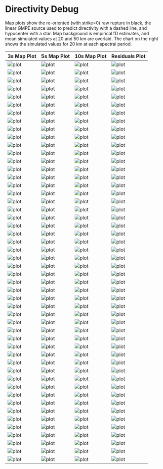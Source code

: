# Directivity Debug

Map plots show the re-oriented (with strike=0) raw rupture in black, the linear GMPE source used to predict directivity with a dashed line, and hypocenter with a star. Map background is empirical fD estimates, and mean simulated values at 20 and 50 km are overlaid. The chart on the right shows the simulated values for 20 km at each spectral period.

| 3s Map Plot | 5s Map Plot | 10s Map Plot | Residuals Plot |
|-----|-----|-----|-----|
| ![plot](event_2387_map_3s.png) | ![plot](event_2387_map_5s.png) | ![plot](event_2387_map_10s.png) | ![plot](event_2387_residuals.png) |
| ![plot](event_11350_map_3s.png) | ![plot](event_11350_map_5s.png) | ![plot](event_11350_map_10s.png) | ![plot](event_11350_residuals.png) |
| ![plot](event_16522_map_3s.png) | ![plot](event_16522_map_5s.png) | ![plot](event_16522_map_10s.png) | ![plot](event_16522_residuals.png) |
| ![plot](event_17517_map_3s.png) | ![plot](event_17517_map_5s.png) | ![plot](event_17517_map_10s.png) | ![plot](event_17517_residuals.png) |
| ![plot](event_17652_map_3s.png) | ![plot](event_17652_map_5s.png) | ![plot](event_17652_map_10s.png) | ![plot](event_17652_residuals.png) |
| ![plot](event_19145_map_3s.png) | ![plot](event_19145_map_5s.png) | ![plot](event_19145_map_10s.png) | ![plot](event_19145_residuals.png) |
| ![plot](event_19204_map_3s.png) | ![plot](event_19204_map_5s.png) | ![plot](event_19204_map_10s.png) | ![plot](event_19204_residuals.png) |
| ![plot](event_20528_map_3s.png) | ![plot](event_20528_map_5s.png) | ![plot](event_20528_map_10s.png) | ![plot](event_20528_residuals.png) |
| ![plot](event_21611_map_3s.png) | ![plot](event_21611_map_5s.png) | ![plot](event_21611_map_10s.png) | ![plot](event_21611_residuals.png) |
| ![plot](event_22846_map_3s.png) | ![plot](event_22846_map_5s.png) | ![plot](event_22846_map_10s.png) | ![plot](event_22846_residuals.png) |
| ![plot](event_23287_map_3s.png) | ![plot](event_23287_map_5s.png) | ![plot](event_23287_map_10s.png) | ![plot](event_23287_residuals.png) |
| ![plot](event_23903_map_3s.png) | ![plot](event_23903_map_5s.png) | ![plot](event_23903_map_10s.png) | ![plot](event_23903_residuals.png) |
| ![plot](event_25172_map_3s.png) | ![plot](event_25172_map_5s.png) | ![plot](event_25172_map_10s.png) | ![plot](event_25172_residuals.png) |
| ![plot](event_27798_map_3s.png) | ![plot](event_27798_map_5s.png) | ![plot](event_27798_map_10s.png) | ![plot](event_27798_residuals.png) |
| ![plot](event_29070_map_3s.png) | ![plot](event_29070_map_5s.png) | ![plot](event_29070_map_10s.png) | ![plot](event_29070_residuals.png) |
| ![plot](event_30911_map_3s.png) | ![plot](event_30911_map_5s.png) | ![plot](event_30911_map_10s.png) | ![plot](event_30911_residuals.png) |
| ![plot](event_32387_map_3s.png) | ![plot](event_32387_map_5s.png) | ![plot](event_32387_map_10s.png) | ![plot](event_32387_residuals.png) |
| ![plot](event_33729_map_3s.png) | ![plot](event_33729_map_5s.png) | ![plot](event_33729_map_10s.png) | ![plot](event_33729_residuals.png) |
| ![plot](event_34341_map_3s.png) | ![plot](event_34341_map_5s.png) | ![plot](event_34341_map_10s.png) | ![plot](event_34341_residuals.png) |
| ![plot](event_35066_map_3s.png) | ![plot](event_35066_map_5s.png) | ![plot](event_35066_map_10s.png) | ![plot](event_35066_residuals.png) |
| ![plot](event_35582_map_3s.png) | ![plot](event_35582_map_5s.png) | ![plot](event_35582_map_10s.png) | ![plot](event_35582_residuals.png) |
| ![plot](event_37262_map_3s.png) | ![plot](event_37262_map_5s.png) | ![plot](event_37262_map_10s.png) | ![plot](event_37262_residuals.png) |
| ![plot](event_37762_map_3s.png) | ![plot](event_37762_map_5s.png) | ![plot](event_37762_map_10s.png) | ![plot](event_37762_residuals.png) |
| ![plot](event_41459_map_3s.png) | ![plot](event_41459_map_5s.png) | ![plot](event_41459_map_10s.png) | ![plot](event_41459_residuals.png) |
| ![plot](event_41460_map_3s.png) | ![plot](event_41460_map_5s.png) | ![plot](event_41460_map_10s.png) | ![plot](event_41460_residuals.png) |
| ![plot](event_43050_map_3s.png) | ![plot](event_43050_map_5s.png) | ![plot](event_43050_map_10s.png) | ![plot](event_43050_residuals.png) |
| ![plot](event_45576_map_3s.png) | ![plot](event_45576_map_5s.png) | ![plot](event_45576_map_10s.png) | ![plot](event_45576_residuals.png) |
| ![plot](event_47067_map_3s.png) | ![plot](event_47067_map_5s.png) | ![plot](event_47067_map_10s.png) | ![plot](event_47067_residuals.png) |
| ![plot](event_48447_map_3s.png) | ![plot](event_48447_map_5s.png) | ![plot](event_48447_map_10s.png) | ![plot](event_48447_residuals.png) |
| ![plot](event_48667_map_3s.png) | ![plot](event_48667_map_5s.png) | ![plot](event_48667_map_10s.png) | ![plot](event_48667_residuals.png) |
| ![plot](event_53664_map_3s.png) | ![plot](event_53664_map_5s.png) | ![plot](event_53664_map_10s.png) | ![plot](event_53664_residuals.png) |
| ![plot](event_53728_map_3s.png) | ![plot](event_53728_map_5s.png) | ![plot](event_53728_map_10s.png) | ![plot](event_53728_residuals.png) |
| ![plot](event_57507_map_3s.png) | ![plot](event_57507_map_5s.png) | ![plot](event_57507_map_10s.png) | ![plot](event_57507_residuals.png) |
| ![plot](event_58244_map_3s.png) | ![plot](event_58244_map_5s.png) | ![plot](event_58244_map_10s.png) | ![plot](event_58244_residuals.png) |
| ![plot](event_60230_map_3s.png) | ![plot](event_60230_map_5s.png) | ![plot](event_60230_map_10s.png) | ![plot](event_60230_residuals.png) |
| ![plot](event_64284_map_3s.png) | ![plot](event_64284_map_5s.png) | ![plot](event_64284_map_10s.png) | ![plot](event_64284_residuals.png) |
| ![plot](event_69044_map_3s.png) | ![plot](event_69044_map_5s.png) | ![plot](event_69044_map_10s.png) | ![plot](event_69044_residuals.png) |
| ![plot](event_72284_map_3s.png) | ![plot](event_72284_map_5s.png) | ![plot](event_72284_map_10s.png) | ![plot](event_72284_residuals.png) |
| ![plot](event_77274_map_3s.png) | ![plot](event_77274_map_5s.png) | ![plot](event_77274_map_10s.png) | ![plot](event_77274_residuals.png) |
| ![plot](event_78842_map_3s.png) | ![plot](event_78842_map_5s.png) | ![plot](event_78842_map_10s.png) | ![plot](event_78842_residuals.png) |
| ![plot](event_79651_map_3s.png) | ![plot](event_79651_map_5s.png) | ![plot](event_79651_map_10s.png) | ![plot](event_79651_residuals.png) |
| ![plot](event_81100_map_3s.png) | ![plot](event_81100_map_5s.png) | ![plot](event_81100_map_10s.png) | ![plot](event_81100_residuals.png) |
| ![plot](event_81592_map_3s.png) | ![plot](event_81592_map_5s.png) | ![plot](event_81592_map_10s.png) | ![plot](event_81592_residuals.png) |
| ![plot](event_83088_map_3s.png) | ![plot](event_83088_map_5s.png) | ![plot](event_83088_map_10s.png) | ![plot](event_83088_residuals.png) |
| ![plot](event_84067_map_3s.png) | ![plot](event_84067_map_5s.png) | ![plot](event_84067_map_10s.png) | ![plot](event_84067_residuals.png) |
| ![plot](event_85352_map_3s.png) | ![plot](event_85352_map_5s.png) | ![plot](event_85352_map_10s.png) | ![plot](event_85352_residuals.png) |
| ![plot](event_88823_map_3s.png) | ![plot](event_88823_map_5s.png) | ![plot](event_88823_map_10s.png) | ![plot](event_88823_residuals.png) |
| ![plot](event_90412_map_3s.png) | ![plot](event_90412_map_5s.png) | ![plot](event_90412_map_10s.png) | ![plot](event_90412_residuals.png) |
| ![plot](event_94647_map_3s.png) | ![plot](event_94647_map_5s.png) | ![plot](event_94647_map_10s.png) | ![plot](event_94647_residuals.png) |
| ![plot](event_96048_map_3s.png) | ![plot](event_96048_map_5s.png) | ![plot](event_96048_map_10s.png) | ![plot](event_96048_residuals.png) |

